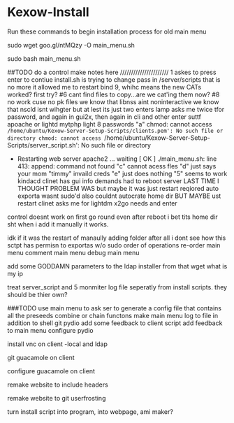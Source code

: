
Kexow-Install
=============


Run these commands to begin installation process for old main menu



sudo wget goo.gl/ntMQzy -O main_menu.sh

sudo bash main_menu.sh



##TODO
do a control make notes here
//////////////////////
1 askes to press enter to contiue
install.sh is trying to change pass in /server/scripts that is no more
it allowed me to restart bind 9, whihc means the new CATs worked? first try?
#6 cant find files to copy...are we cat'ing them now?
#8 no work cuse no pk files
we know that libnss aint noninteractive
we know that nscld isnt wihgter but at lest its just two enters
lamp asks me twice tfor password, and again in gui2x, then again in cli and other enter suttf
apoache or lightd mytphp light 8 passwords
"a"
chmod: cannot access `/home/ubuntu/Kexow-Server-Setup-Scripts/clients.pem': No such file or directory
chmod: cannot access `/home/ubuntu/Kexow-Server-Setup-Scripts/server_script.sh': No such file or directory
 * Restarting web server apache2                                                                                     ... waiting                                                                                                 [ OK ]
./main_menu.sh: line 413: append: command not found
"c" cannot acess fles
"d" just says your mom
"timmy" invaild creds
"e" just does nothing
"5" seems to work kindacd 
clinet has gui info demands
had to reboot server
LAST TIME I THOUGHT PROBLEM WAS but maybe it was just restart reqiored
auto exporta wasnt sudo'd 
also couldnt autocrate home dir
BUT MAYBE ust restart
clinet asks me for lightdm
x2go needs and enter

control doesnt work on first go round even after reboot i bet tits home dir sht
when i add it manually it works.









idk if it was the restart of manaully adding folder
after all  i dont see how this sctpt has permisn to exportas w/o sudo
order of operations
re-order main menu
comment main menu
debug main menu
 


add some GODDAMN parameters to the ldap installer from that wget what is my ip



treat server_script and 5 monmiter log file seperatly from install scripts. they should be thier own?

###TODO
use main menu to ask ser to generate a config file that contains all the preseeds
combine or chain functons
make main menu log to file in addition to shell
git pydio
add some feedback to client script
add feedback to main menu
configure pydio

install vnc on client -local and ldap

git guacamole on client

configure guacamole on client

remake website to include headers

remake website to git userfrosting

turn install script into program, into webpage, ami maker?



